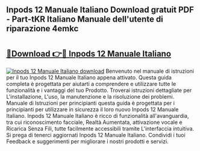 ## Inpods 12 Manuale Italiano Download gratuit PDF - Part-tKR Italiano Manuale dell'utente di riparazione 4emkc

# <h2><a href="http://dffl3b5.blite.top/?on=Inpods+12+Manuale+Italiano">🔗Download 👉🔴 Inpods 12 Manuale Italiano</a></h2>

[![Inpods 12 Manuale Italiano download](https://i.imgur.com/lujVjoI.png)](http://dffl3b5.blite.top/?on=Inpods+12+Manuale+Italiano)
Benvenuto nel manuale di istruzioni per il tuo Inpods 12 Manuale Italiano appena attivato. Questa guida completa è progettata per aiutarti a comprendere e utilizzare tutte le funzionalità e i vantaggi del tuo Prodotto. Troverai istruzioni dettagliate per L'installazione, L'uso, la manutenzione e la risoluzione dei problemi. Manuale di Istruzioni per principianti questa guida è progettata per i principianti per utilizzare in sicurezza il loro nuovo Inpods 12 Manuale Italiano. Inpods 12 Manuale Italiano è ricco di funzionalità all'avanguardia, tra cui riconoscimento facciale, Realtà Aumentata, attivazione vocale e Ricarica Senza Fili, tutte facilmente accessibili tramite L'interfaccia intuitiva. Si prega di tenerci aggiornati Inpods 12 Manuale Italiano. Condividi i tuoi Feedback e suggerimenti per migliorare i nostri prodotti e servizi.
